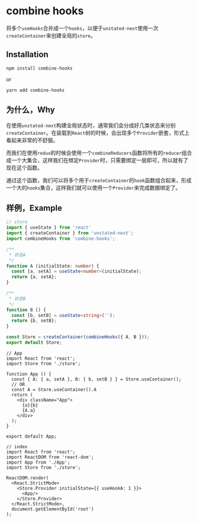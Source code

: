 # combine hooks
将多个`useHooks`合并成一个`hooks`，以便于`unstated-next`使用一次`createContainer`来创建全局的`store`。

## Installation
```shell script
npm install combine-hooks
```
or
```shell script
yarn add combine-hooks
```

## 为什么，Why
在使用`unstated-next`构建全局状态时，通常我们会分成好几类状态来分别`createContainer`。在装载到`React`树的时候，会出现多个`Provider`嵌套，形式上看起来非常的不舒服。

而我们在使用`redux`的时候会使用一个`combineReducers`函数将所有的`reducer`组合成一个大集合，这样我们在绑定`Provider`时，只需要绑定一层即可，所以就有了现在这个函数。

通过这个函数，我们可以将多个用于`createContainer`的`hook`函数组合起来，形成一个大的`hooks`集合，这样我们就可以使用一个`Provider`来完成数据绑定了。

## 样例，Example
```ts 
// store
import { useState } from 'react'
import { createContainer } from 'unstated-next';
import combineHooks from 'combine-hooks';

/**
 * 状态A
 */
function A (initialState: number) {
  const [a, setA] = useState<number>(initialState);
  return {a, setA}; 
}

/**
 * 状态B
 */
function B () {
  const [b, setB] = useState<string>('');
  return {b, setB};
}

const Store = createContainer(combineHooks({ A, B }));
export default Store;
```
```tsx
// App
import React from 'react';
import Store from './store';

function App () {
  const { A: { a, setA }, B: { b, setB } } = Store.useContainer();
  // OR
  const A = Store.useContainer().A
  return (
    <div className="App">
      {a}{b}
      {A.a}
    </div>
  );
}

export default App;
```
```tsx
// index
import React from 'react';
import ReactDOM from 'react-dom';
import App from './App';
import Store from './store';

ReactDOM.render(
  <React.StrictMode>
    <Store.Provider initialState={{ useHookA: 1 }}>
      <App/>
    </Store.Provider>
  </React.StrictMode>,
  document.getElementById('root')
);
```

